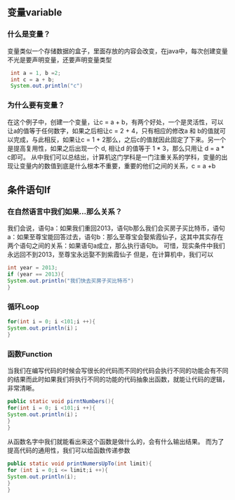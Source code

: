 ## 变量variable
### 什么是变量？
变量类似一个存储数据的盒子，里面存放的内容会改变，在java中，每次创建变量不光是要声明变量，还要声明变量类型

``` java
 int a = 1, b =2;
 int c = a + b;
 System.out.println("c")
```
### 为什么要有变量？
在这个例子中，创建一个变量，让c = a + b，有两个好处，一个是灵活性，可以让a的值等于任何数字，如果之后相让c = 2 + 4，只有相应的修改a 和 b的值就可以完成，与此相反，如果让c = 1 + 2那么，之后c的值就因此固定了下来。另一个是提高复用性，如果之后出现一个 d, 相让d 的值等于 1 * 3，那么只用让 d = a * c即可。
从中我们可以总结出，计算机这门学科是一门注重关系的学科，变量的出现让变量内的数值到底是什么根本不重要，重要的他们之间的关系，c = a +b 

## 条件语句If
### 在自然语言中我们如果...那么关系？
我们会说，语句a：如果我们重回2013，语句b那么我们会买房子买比特币，语句a：如果至尊宝能回答过去，语句b：那么至尊宝会娶紫霞仙子，这其中其实存在两个语句之间的关系：如果语句a成立，那么执行语句b。
可惜，现实条件中我们永远回不到2013，至尊宝永远娶不到紫霞仙子
但是，在计算机中，我们可以
``` java
int year = 2013;
if (year == 2013){
System.out.println("我们快去买房子买比特币")
}
```

### 循环Loop
``` java 
for(int i = 0; i <101;i ++){
System.out.println(i)；
}
```

### 函数Function
当我们在编写代码的时候会写很长的代码而不同的代码会执行不同的功能会有不同的结果而此时如果我们将执行不同的功能的代码抽象出函数，就能让代码的逻辑，非常清晰。
``` java
public static void pirntNumbers(){
for(int i = 0; i <101;i ++){
System.out.println(i)；
}
}
```
从函数名字中我们就能看出来这个函数是做什么的，会有什么输出结果。
而为了提高代码的通用性，我们可以给函数传递参数
``` java
public static void printNumersUpTo(int limit){
for (int i = 0;i <= limit;i ++){
System.out.println(i);
}
}
```




